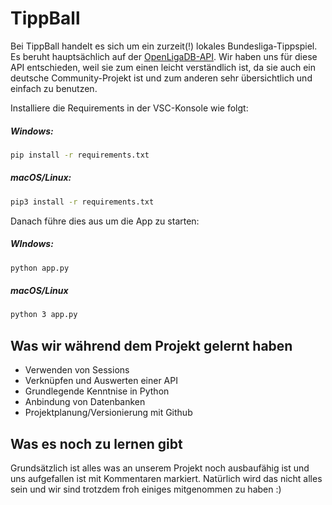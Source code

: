 # TippBall

Bei TippBall handelt es sich um ein zurzeit(!) lokales Bundesliga-Tippspiel. Es beruht hauptsächlich auf der 
[OpenLigaDB-API](https://www.openligadb.de). Wir haben uns für diese API entschieden, weil sie zum einen leicht verständlich ist, da
sie auch ein deutsche Community-Projekt ist und zum anderen sehr übersichtlich und einfach zu benutzen.

Installiere die Requirements in der VSC-Konsole wie folgt:

##### Windows:
```zsh
pip install -r requirements.txt 
```

##### macOS/Linux:
```zsh
pip3 install -r requirements.txt
``` 

Danach führe dies aus um die App zu starten: 

##### WIndows:
```zsh
python app.py
```

##### macOS/Linux
```zsh
python 3 app.py
```

## Was wir während dem Projekt gelernt haben

* Verwenden von Sessions
* Verknüpfen und Auswerten einer API
* Grundlegende Kenntnise in Python
* Anbindung von Datenbanken
* Projektplanung/Versionierung mit Github

## Was es noch zu lernen gibt

Grundsätzlich ist alles was an unserem Projekt noch ausbaufähig ist und uns aufgefallen ist mit Kommentaren markiert. Natürlich
wird das nicht alles sein und wir sind trotzdem froh einiges mitgenommen zu haben :)


